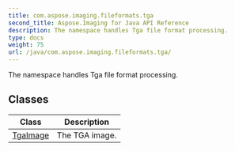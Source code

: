 ```yaml
---
title: com.aspose.imaging.fileformats.tga
second_title: Aspose.Imaging for Java API Reference
description: The namespace handles Tga file format processing.
type: docs
weight: 75
url: /java/com.aspose.imaging.fileformats.tga/
---
```


The namespace handles Tga file format processing.


## Classes

| Class | Description |
| --- | --- |
| [TgaImage](../com.aspose.imaging.fileformats.tga/tgaimage) | The TGA image. |

